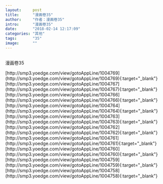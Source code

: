 ```yaml
---
layout:     post
title:      "漫画卷35"
author:     "作者：漫画卷35"
intro:      "漫画卷35"
date:       "2018-02-14 12:17:09"
categories: "其他"
tags:       "35"
image:      ""
---
```

<div style="text-align: center">
<p><img src=""/></p>
</div>
<p class="post-meta">
<span>漫画卷35</span>
</p>
[http://smp3.yoedge.com/view/gotoAppLine/1004769](http://smp3.yoedge.com/view/gotoAppLine/1004769){:target="_blank"}
[http://smp3.yoedge.com/view/gotoAppLine/1004767](http://smp3.yoedge.com/view/gotoAppLine/1004767){:target="_blank"}
[http://smp3.yoedge.com/view/gotoAppLine/1004766](http://smp3.yoedge.com/view/gotoAppLine/1004766){:target="_blank"}
[http://smp3.yoedge.com/view/gotoAppLine/1004764](http://smp3.yoedge.com/view/gotoAppLine/1004764){:target="_blank"}
[http://smp3.yoedge.com/view/gotoAppLine/1004763](http://smp3.yoedge.com/view/gotoAppLine/1004763){:target="_blank"}
[http://smp3.yoedge.com/view/gotoAppLine/1004762](http://smp3.yoedge.com/view/gotoAppLine/1004762){:target="_blank"}
[http://smp3.yoedge.com/view/gotoAppLine/1004761](http://smp3.yoedge.com/view/gotoAppLine/1004761){:target="_blank"}
[http://smp3.yoedge.com/view/gotoAppLine/1004760](http://smp3.yoedge.com/view/gotoAppLine/1004760){:target="_blank"}
[http://smp3.yoedge.com/view/gotoAppLine/1004759](http://smp3.yoedge.com/view/gotoAppLine/1004759){:target="_blank"}
[http://smp3.yoedge.com/view/gotoAppLine/1004758](http://smp3.yoedge.com/view/gotoAppLine/1004758){:target="_blank"}


